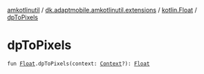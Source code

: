 [amkotlinutil](../../index.md) / [dk.adaptmobile.amkotlinutil.extensions](../index.md) / [kotlin.Float](index.md) / [dpToPixels](dp-to-pixels.md)

# dpToPixels

`fun `[`Float`](https://kotlinlang.org/api/latest/jvm/stdlib/kotlin/-float/index.html)`.dpToPixels(context: `[`Context`](https://developer.android.com/reference/android/content/Context.html)`?): `[`Float`](https://kotlinlang.org/api/latest/jvm/stdlib/kotlin/-float/index.html)